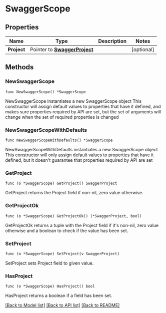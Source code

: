 # SwaggerScope

## Properties

Name | Type | Description | Notes
------------ | ------------- | ------------- | -------------
**Project** | Pointer to [**SwaggerProject**](SwaggerProject.md) |  | [optional] 

## Methods

### NewSwaggerScope

`func NewSwaggerScope() *SwaggerScope`

NewSwaggerScope instantiates a new SwaggerScope object
This constructor will assign default values to properties that have it defined,
and makes sure properties required by API are set, but the set of arguments
will change when the set of required properties is changed

### NewSwaggerScopeWithDefaults

`func NewSwaggerScopeWithDefaults() *SwaggerScope`

NewSwaggerScopeWithDefaults instantiates a new SwaggerScope object
This constructor will only assign default values to properties that have it defined,
but it doesn't guarantee that properties required by API are set

### GetProject

`func (o *SwaggerScope) GetProject() SwaggerProject`

GetProject returns the Project field if non-nil, zero value otherwise.

### GetProjectOk

`func (o *SwaggerScope) GetProjectOk() (*SwaggerProject, bool)`

GetProjectOk returns a tuple with the Project field if it's non-nil, zero value otherwise
and a boolean to check if the value has been set.

### SetProject

`func (o *SwaggerScope) SetProject(v SwaggerProject)`

SetProject sets Project field to given value.

### HasProject

`func (o *SwaggerScope) HasProject() bool`

HasProject returns a boolean if a field has been set.


[[Back to Model list]](../README.md#documentation-for-models) [[Back to API list]](../README.md#documentation-for-api-endpoints) [[Back to README]](../README.md)


